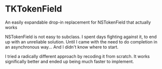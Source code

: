 # TKTokenField
An easily expandable drop-in replacement for NSTokenField that actually works

NSTokenField is not easy to subclass. I spent days fighting against it, to end up with an unreliable solution. Until I came with the need to do completion in an asynchronous way... And I didn't know where to start.

I tried a radically different approach by recoding it from scratch. It works significally better and ended up being much faster to implement.
